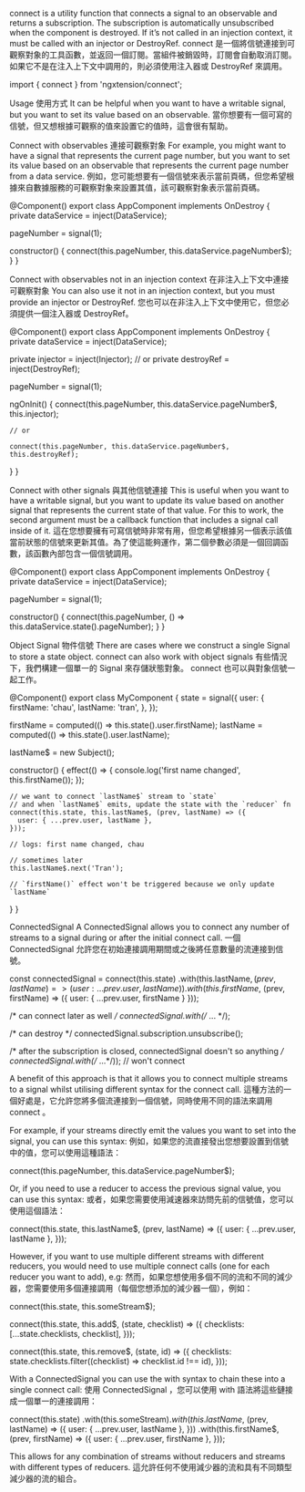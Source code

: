 connect is a utility function that connects a signal to an observable and returns a subscription. The subscription is automatically unsubscribed when the component is destroyed. If it’s not called in an injection context, it must be called with an injector or DestroyRef.
connect 是一個將信號連接到可觀察對象的工具函數，並返回一個訂閱。當組件被銷毀時，訂閱會自動取消訂閱。如果它不是在注入上下文中調用的，則必須使用注入器或 DestroyRef 來調用。

import { connect } from 'ngxtension/connect';

Usage  使用方式
It can be helpful when you want to have a writable signal, but you want to set its value based on an observable.
當你想要有一個可寫的信號，但又想根據可觀察的值來設置它的值時，這會很有幫助。

Connect with observables
連接可觀察對象
For example, you might want to have a signal that represents the current page number, but you want to set its value based on an observable that represents the current page number from a data service.
例如，您可能想要有一個信號來表示當前頁碼，但您希望根據來自數據服務的可觀察對象來設置其值，該可觀察對象表示當前頁碼。

@Component()
export class AppComponent implements OnDestroy {
  private dataService = inject(DataService);

  pageNumber = signal(1);

  constructor() {
    connect(this.pageNumber, this.dataService.pageNumber$);
  }
}

Connect with observables not in an injection context
在非注入上下文中連接可觀察對象
You can also use it not in an injection context, but you must provide an injector or DestroyRef.
您也可以在非注入上下文中使用它，但您必須提供一個注入器或 DestroyRef。

@Component()
export class AppComponent implements OnDestroy {
  private dataService = inject(DataService);

  private injector = inject(Injector);
  // or
  private destroyRef = inject(DestroyRef);

  pageNumber = signal(1);

  ngOnInit() {
    connect(this.pageNumber, this.dataService.pageNumber$, this.injector);

    // or

    connect(this.pageNumber, this.dataService.pageNumber$, this.destroyRef);
  }
}

Connect with other signals
與其他信號連接
This is useful when you want to have a writable signal, but you want to update its value based on another signal that represents the current state of that value. For this to work, the second argument must be a callback function that includes a signal call inside of it.
這在您想要擁有可寫信號時非常有用，但您希望根據另一個表示該值當前狀態的信號來更新其值。為了使這能夠運作，第二個參數必須是一個回調函數，該函數內部包含一個信號調用。

@Component()
export class AppComponent implements OnDestroy {
  private dataService = inject(DataService);

  pageNumber = signal(1);

  constructor() {
    connect(this.pageNumber, () => this.dataService.state().pageNumber);
  }
}

Object Signal  物件信號
There are cases where we construct a single Signal to store a state object. connect can also work with object signals
有些情況下，我們構建一個單一的 Signal 來存儲狀態對象。 connect 也可以與對象信號一起工作。

@Component()
export class MyComponent {
  state = signal({
    user: {
      firstName: 'chau',
      lastName: 'tran',
    },
  });

  firstName = computed(() => this.state().user.firstName);
  lastName = computed(() => this.state().user.lastName);

  lastName$ = new Subject<string>();

  constructor() {
    effect(() => {
      console.log('first name changed', this.firstName());
    });

    // we want to connect `lastName$` stream to `state`
    // and when `lastName$` emits, update the state with the `reducer` fn
    connect(this.state, this.lastName$, (prev, lastName) => ({
      user: { ...prev.user, lastName },
    }));

    // logs: first name changed, chau

    // sometimes later
    this.lastName$.next('Tran');

    // `firstName()` effect won't be triggered because we only update `lastName`
  }
}

ConnectedSignal
A ConnectedSignal allows you to connect any number of streams to a signal during or after the initial connect call.
一個 ConnectedSignal 允許您在初始連接調用期間或之後將任意數量的流連接到信號。

const connectedSignal = connect(this.state)
  .with(this.lastName$, (prev, lastName) => ({ user: { ...prev.user, lastName } }))
  .with(this.firstName$, (prev, firstName) => ({ user: { ...prev.user, firstName } }));

/* can connect later as well */
connectedSignal.with(/* ... */);

/* can destroy */
connectedSignal.subscription.unsubscribe();

/* after the subscription is closed, connectedSignal doesn't so anything */
connectedSignal.with(/* ...*/)); // won't connect

A benefit of this approach is that it allows you to connect multiple streams to a signal whilst utilising different syntax for the connect call.
這種方法的一個好處是，它允許您將多個流連接到一個信號，同時使用不同的語法來調用 connect 。

For example, if your streams directly emit the values you want to set into the signal, you can use this syntax:
例如，如果您的流直接發出您想要設置到信號中的值，您可以使用這種語法：

connect(this.pageNumber, this.dataService.pageNumber$);

Or, if you need to use a reducer to access the previous signal value, you can use this syntax:
或者，如果您需要使用減速器來訪問先前的信號值，您可以使用這個語法：

connect(this.state, this.lastName$, (prev, lastName) => ({
  user: { ...prev.user, lastName },
}));

However, if you want to use multiple different streams with different reducers, you would need to use multiple connect calls (one for each reducer you want to add), e.g:
然而，如果您想使用多個不同的流和不同的減少器，您需要使用多個連接調用（每個您想添加的減少器一個），例如：

connect(this.state, this.someStream$);

connect(this.state, this.add$, (state, checklist) => ({
  checklists: [...state.checklists, checklist],
}));

connect(this.state, this.remove$, (state, id) => ({
  checklists: state.checklists.filter((checklist) => checklist.id !== id),
}));

With a ConnectedSignal you can use the with syntax to chain these into a single connect call:
使用 ConnectedSignal ，您可以使用 with 語法將這些鏈接成一個單一的連接調用：

connect(this.state)
  .with(this.someStream$)
  .with(this.lastName$, (prev, lastName) => ({
    user: { ...prev.user, lastName },
  }))
  .with(this.firstName$, (prev, firstName) => ({
    user: { ...prev.user, firstName },
  }));

This allows for any combination of streams without reducers and streams with different types of reducers.
這允許任何不使用減少器的流和具有不同類型減少器的流的組合。
